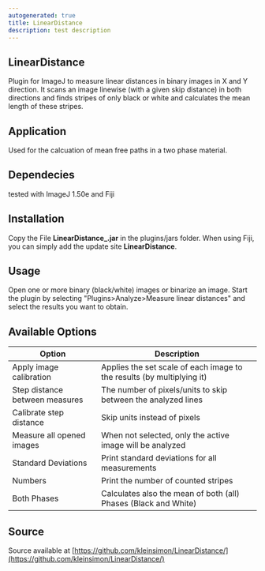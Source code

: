 ```yaml
---
autogenerated: true
title: LinearDistance
description: test description
---
```


LinearDistance
--------------

Plugin for ImageJ to measure linear distances in binary images in X and Y direction. It scans an image linewise (with a given skip distance) in both directions and finds stripes of only black or white and calculates the mean length of these stripes.

Application
-----------

Used for the calcuation of mean free paths in a two phase material.

Dependecies
-----------

tested with ImageJ 1.50e and Fiji

Installation
------------

Copy the File **LinearDistance\_.jar** in the plugins/jars folder. When using Fiji, you can simply add the update site **LinearDistance**.

Usage
-----

Open one or more binary (black/white) images or binarize an image. Start the plugin by selecting "Plugins&gt;Analyze&gt;Measure linear distances" and select the results you want to obtain.

Available Options
-----------------

| Option                         | Description                                                            |
|--------------------------------|------------------------------------------------------------------------|
| Apply image calibration        | Applies the set scale of each image to the results (by multiplying it) |
| Step distance between measures | The number of pixels/units to skip between the analyzed lines          |
| Calibrate step distance        | Skip units instead of pixels                                           |
| Measure all opened images      | When not selected, only the active image will be analyzed              |
| Standard Deviations            | Print standard deviations for all measurements                         |
| Numbers                        | Print the number of counted stripes                                    |
| Both Phases                    | Calculates also the mean of both (all) Phases (Black and White)        |

Source
------

Source available at [https://github.com/kleinsimon/LinearDistance/](https://github.com/kleinsimon/LinearDistance/)
